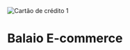 <img src="https://i.imgur.com/jF1YvI7.png?1" alt="Cartão de crédito 1">

<h1 align-center> Balaio E-commerce </h1>
